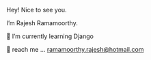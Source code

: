 Hey! Nice to see you.

I’m Rajesh Ramamoorthy.

🌱  I’m currently learning Django

💬 reach me ... ramamoorthy.rajesh@hotmail.com


<!---
rrajesh0205/rrajesh0205 is a ✨ special ✨ repository because its `README.md` (this file) appears on your GitHub profile.
You can click the Preview link to take a look at your changes.
--->

